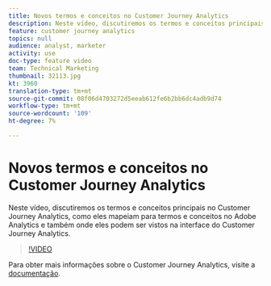 ```yaml
---
title: Novos termos e conceitos no Customer Journey Analytics
description: Neste vídeo, discutiremos os termos e conceitos principais no Adobe Customer Journey Analytics, como eles mapeiam para termos e conceitos no Adobe Analytics e também onde eles podem ser vistos na interface do Customer Journey Analytics.
feature: customer journey analytics
topics: null
audience: analyst, marketer
activity: use
doc-type: feature video
team: Technical Marketing
thumbnail: 32113.jpg
kt: 3960
translation-type: tm+mt
source-git-commit: 08f06d4703272d5eeab612fe6b2bb6dc4adb9d74
workflow-type: tm+mt
source-wordcount: '109'
ht-degree: 7%

---
```



# Novos termos e conceitos no Customer Journey Analytics

Neste vídeo, discutiremos os termos e conceitos principais no Customer Journey Analytics, como eles mapeiam para termos e conceitos no Adobe Analytics e também onde eles podem ser vistos na interface do Customer Journey Analytics.

>[!VIDEO](https://video.tv.adobe.com/v/32113/?quality=12)

Para obter mais informações sobre o Customer Journey Analytics, visite a [documentação](https://docs.adobe.com/content/help/pt-BR/analytics-platform/using/cja-landing.html).
